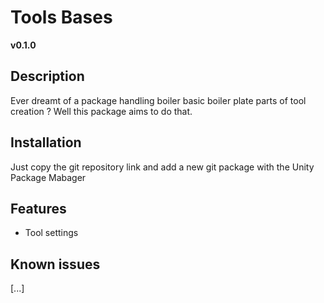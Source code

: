 # Tools Bases

**v0.1.0**


## Description

Ever dreamt of a package handling boiler basic boiler plate parts of tool creation ? Well this package aims to do that.


## Installation

Just copy the git repository link and add a new git package with the Unity Package Mabager


## Features

- Tool settings


## Known issues

[...]